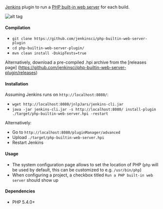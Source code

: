 [Jenkins](https://jenkins-ci.org/) plugin to run a [PHP built-in web server](http://php.net/manual/en/features.commandline.webserver.php) for each build.

![alt tag](https://raw.github.com/jenkinsci/php-builtin-web-server-plugin/master/screenshot.png)

#### Compilation

 * `git clone https://github.com/jenkinsci/php-builtin-web-server-plugin`
 * `cd php-builtin-web-server-plugin/`
 * `mvn clean install -DskipTests=true`
 
Alternatively, download a pre-compiled .hpi archive from the [releases page] (https://github.com/jenkinsci/php-builtin-web-server-plugin/releases)

#### Installation

Assuming Jenkins runs on `http://localhost:8080/`:
 * `wget http://localhost:8080/jnlpJars/jenkins-cli.jar`
 * `java -jar jenkins-cli.jar -s http://localhost:8080/ install-plugin ./target/php-builtin-web-server.hpi -restart`

Alternatively:
 * Go to `http://localhost:8080/pluginManager/advanced`
 * Upload `./target/php-builtin-web-server.hpi`
 * Restart Jenkins

#### Usage

 * The system configuration page allows to set the location of PHP (`php` will be used by default, this can be customized to e.g. `/usr/bin/php`)
 * When configuring a project, a checkbox titled `Run a PHP built-in web server` should show up

#### Dependencies

 * PHP 5.4.0+
